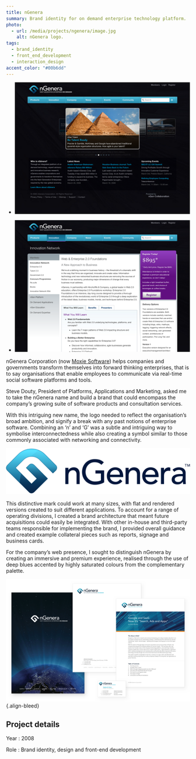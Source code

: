 ```yaml
---
title: nGenera
summary: Brand identity for on demand enterprise technology platform.
photo:
  - url: /media/projects/ngenera/image.jpg
    alt: nGenera logo.
tags:
  - brand_identity
  - front_end_development
  - interaction_design
accent_color: "#00b6dd"
---
```


- ![Home page.](/media/projects/ngenera/homepage.png#screenshot)

- ![Workshop description page.](/media/projects/ngenera/workshop.png#screenshot)

nGenera Corporation (now [Moxie Software][1]) helps companies and governments transform themselves into forward thinking enterprises, that is to say organisations that enable employees to communicate via real-time social software platforms and tools.

Steve Douty, President of Platforms, Applications and Marketing, asked me to take the nGenera name and build a brand that could encompass the company’s growing suite of software products and consultation services.

With this intriguing new name, the logo needed to reflect the organisation’s broad ambition, and signify a break with any past notions of enterprise software. Combining an ‘n’ and ‘G’ was a subtle and intriguing way to symbolise interconnectedness while also creating a symbol similar to those commonly associated with networking and connectivity.

![The nGenera logo.](/media/projects/ngenera/logo.svg "nGenera symbol and wordmark.")

This distinctive mark could work at many sizes, with flat and rendered versions created to suit different applications. To account for a range of operating divisions, I created a brand architecture that meant future acquisitions could easily be integrated. With other in-house and third-party teams responsible for implementing the brand, I provided overall guidance and created example collateral pieces such as reports, signage and business cards.

For the company’s web presence, I sought to distinguish nGenera by creating an immersive and premium experience, realised through the use of deep blues accented by highly saturated colours from the complementary palette.

![Examples of brand collateral.](/media/projects/ngenera/collateral.png "Associated brand collateral, including presentation folders, report covers, letterheads and business cards.")
{.align-bleed}

## Project details

Year
: 2008

Role
: Brand identity, design and front-end development

[1]: https://www.gomoxie.com
